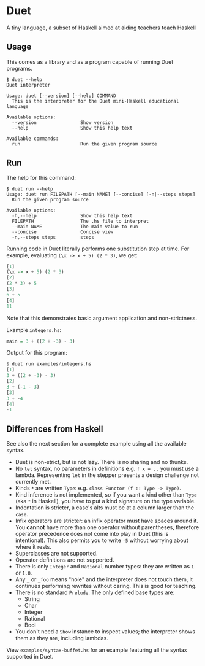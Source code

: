 # Duet

A tiny language, a subset of Haskell aimed at aiding teachers teach Haskell

## Usage

This comes as a library and as a program capable of running Duet programs.

```
$ duet --help
Duet interpreter

Usage: duet [--version] [--help] COMMAND
  This is the interpreter for the Duet mini-Haskell educational language

Available options:
  --version                Show version
  --help                   Show this help text

Available commands:
  run                      Run the given program source
```

## Run

The help for this command:

```
$ duet run --help
Usage: duet run FILEPATH [--main NAME] [--concise] [-n|--steps steps]
  Run the given program source

Available options:
  -h,--help                Show this help text
  FILEPATH                 The .hs file to interpret
  --main NAME              The main value to run
  --concise                Concise view
  -n,--steps steps         steps
```

Running code in Duet literally performs one substitution step at
time. For example, evaluating `(\x -> x + 5) (2 * 3)`, we get:

``` haskell
[1]
(\x -> x + 5) (2 * 3)
[2]
(2 * 3) + 5
[3]
6 + 5
[4]
11
```

Note that this demonstrates basic argument application and non-strictness.

Example `integers.hs`:

```haskell
main = 3 + ((2 + -3) - 3)
```

Output for this program:

``` haskell
$ duet run examples/integers.hs
[1]
3 + ((2 + -3) - 3)
[2]
3 + (-1 - 3)
[3]
3 + -4
[4]
-1
```

## Differences from Haskell

See also the next section for a complete example using all the
available syntax.

* Duet is non-strict, but is not lazy. There is no sharing and no thunks.
* No `let` syntax, no parameters in definitions e.g. `f x = ..` you
  must use a lambda. Representing `let` in the stepper presents a
  design challenge not currently met.
* Kinds `*` are written `Type`: e.g. `class Functor (f :: Type -> Type)`.
* Kind inference is not implemented, so if you want a kind other than
  `Type` (aka `*` in Haskell), you have to put a kind signature on the
  type variable.
* Indentation is stricter, a case's alts must be at a column larger
  than the `case`.
* Infix operators are stricter: an infix operator must have spaces
  around it. You **cannot** have more than one operator without
  parentheses, therefore operator precedence does not come into play
  in Duet (this is intentional). This also permits you to write `-5`
  without worrying about where it rests.
* Superclasses are not supported.
* Operator definitions are not supported.
* There is only `Integer` and `Rational` number types: they are
  written as `1` or `1.0`.
* Any `_` or `_foo` means "hole" and the interpreter does not touch
  them, it continues performing rewrites without caring. This is good
  for teaching.
* There is no standard `Prelude`. The only defined base types are:
  * String
  * Char
  * Integer
  * Rational
  * Bool
* You don't need a `Show` instance to inspect values; the interpreter
  shows them as they are, including lambdas.

View `examples/syntax-buffet.hs` for an example featuring all the
syntax supported in Duet.

